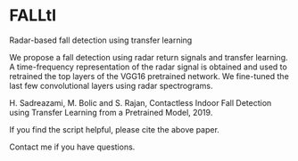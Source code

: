 # FALLtl
Radar-based fall detection using transfer learning

We propose a fall detection using radar return signals and transfer learning. A time-frequency representation of the radar signal is obtained and used to retrained the top layers of the VGG16 pretrained network. We fine-tuned the last few convolutional layers using radar spectrograms.

H. Sadreazami, M. Bolic and S. Rajan, Contactless Indoor Fall Detection using Transfer Learning from a Pretrained Model, 2019.

If you find the script helpful, please cite the above paper.

Contact me if you have questions.
